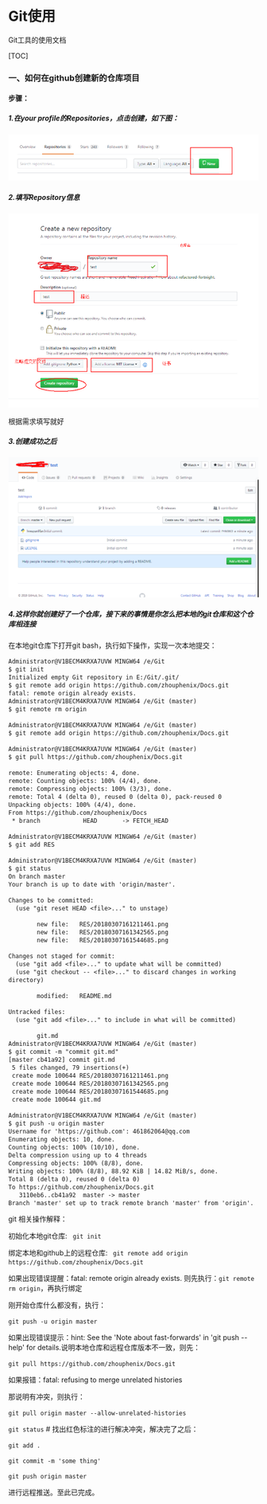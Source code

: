 # Git使用

Git工具的使用文档

[TOC]

### 一、如何在github创建新的仓库项目

#### 步骤：

##### 1.在your profile的Repositories，点击创建，如下图： 

![新建git仓库](RES/20180307161211461.png)

##### 2.填写Repository信息

![Repository信息](RES/20180307161342565.png)

根据需求填写就好

##### 3.创建成功之后

![创建成功之后仓库](RES/20180307161544685.png)

##### 4.这样你就创建好了一个仓库，接下来的事情是你怎么把本地的git仓库和这个仓库相连接

在本地git仓库下打开git bash，执行如下操作，实现一次本地提交： 

```
Administrator@V1BECM4KRXA7UVW MINGW64 /e/Git
$ git init
Initialized empty Git repository in E:/Git/.git/
$ git remote add origin https://github.com/zhouphenix/Docs.git
fatal: remote origin already exists.
Administrator@V1BECM4KRXA7UVW MINGW64 /e/Git (master)
$ git remote rm origin

Administrator@V1BECM4KRXA7UVW MINGW64 /e/Git (master)
$ git remote add origin https://github.com/zhouphenix/Docs.git

Administrator@V1BECM4KRXA7UVW MINGW64 /e/Git (master)
$ git pull https://github.com/zhouphenix/Docs.git

remote: Enumerating objects: 4, done.
remote: Counting objects: 100% (4/4), done.
remote: Compressing objects: 100% (3/3), done.
remote: Total 4 (delta 0), reused 0 (delta 0), pack-reused 0
Unpacking objects: 100% (4/4), done.
From https://github.com/zhouphenix/Docs
 * branch            HEAD       -> FETCH_HEAD

Administrator@V1BECM4KRXA7UVW MINGW64 /e/Git (master)
$ git add RES

Administrator@V1BECM4KRXA7UVW MINGW64 /e/Git (master)
$ git status
On branch master
Your branch is up to date with 'origin/master'.

Changes to be committed:
  (use "git reset HEAD <file>..." to unstage)

        new file:   RES/20180307161211461.png
        new file:   RES/20180307161342565.png
        new file:   RES/20180307161544685.png

Changes not staged for commit:
  (use "git add <file>..." to update what will be committed)
  (use "git checkout -- <file>..." to discard changes in working directory)

        modified:   README.md

Untracked files:
  (use "git add <file>..." to include in what will be committed)

        git.md
Administrator@V1BECM4KRXA7UVW MINGW64 /e/Git (master)
$ git commit -m "commit git.md"
[master cb41a92] commit git.md
 5 files changed, 79 insertions(+)
 create mode 100644 RES/20180307161211461.png
 create mode 100644 RES/20180307161342565.png
 create mode 100644 RES/20180307161544685.png
 create mode 100644 git.md

Administrator@V1BECM4KRXA7UVW MINGW64 /e/Git (master)
$ git push -u origin master
Username for 'https://github.com': 461862064@qq.com
Enumerating objects: 10, done.
Counting objects: 100% (10/10), done.
Delta compression using up to 4 threads
Compressing objects: 100% (8/8), done.
Writing objects: 100% (8/8), 88.92 KiB | 14.82 MiB/s, done.
Total 8 (delta 0), reused 0 (delta 0)
To https://github.com/zhouphenix/Docs.git
   3110eb6..cb41a92  master -> master
Branch 'master' set up to track remote branch 'master' from 'origin'.

```

git 相关操作解释：

初始化本地git仓库: ` git init`

绑定本地和github上的远程仓库:  ` git remote add origin https://github.com/zhouphenix/Docs.git` 

如果出现错误提醒：fatal: remote origin already exists.  则先执行：`git remote rm origin`，再执行绑定

刚开始仓库什么都没有，执行：

`git push -u origin master`

如果出现错误提示：hint: See the 'Note about fast-forwards' in 'git push --help' for details.说明本地仓库和远程仓库版本不一致，则先：

`git pull https://github.com/zhouphenix/Docs.git`

如果报错：fatal: refusing to merge unrelated histories


那说明有冲突，则执行：

`git pull origin master --allow-unrelated-histories`

`git status`  # 找出红色标注的进行解决冲突，解决完了之后：

`git add .`

`git commit -m 'some thing'`

`git push origin master`

进行远程推送。至此已完成。
























